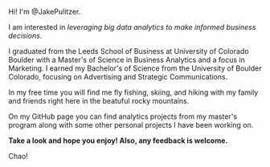 Hi! I'm @JakePulitzer. 

I am interested in _leveraging big data analytics to make informed business decisions._

I graduated from the Leeds School of Business at University of Colorado Boulder with a Master's of Science in Business Analytics and a focus in Marketing. I earned my Bachelor's of Science from the University of Boulder Colorado, focusing on Advertising and Strategic Communications. 

In my free time you will find me fly fishing, skiing, and hiking with my family and friends right here in the beatuful rocky mountains. 

On my GitHub page you can find analytics projects from my master's program along with some other personal projects I have been working on. 

**Take a look and hope you enjoy! Also, any feedback is welcome.**

Chao!
